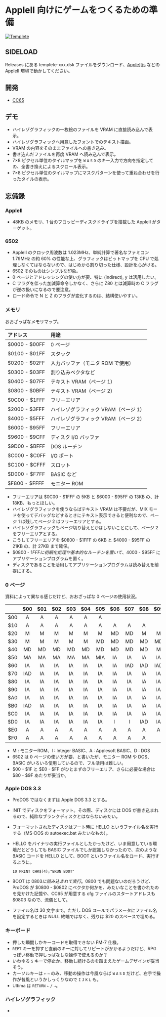 # AppleII 向けにゲームをつくるための準備

[![Templete](http://img.youtube.com/vi/-e1odH8IzAk/0.jpg)](https://www.youtube.com/watch?v=-e1odH8IzAk)

## SIDELOAD
Releases にある templete-xxx.dsk ファイルをダウンロード、[Apple\]\[js](https://www.scullinsteel.com/apple2/) などの AppleII 環境で動かしてください。

## 開発
- [CC65](https://cc65.github.io)

## デモ
- ハイレゾグラフィックの一枚絵のファイルを VRAM に直接読み込んで表示。
- ハイレゾグラフィックへ用意したフォントでのテキスト描画。
- VRAM の内容をそのままファイルへの書き込み。
- 書き込んだファイルを再度 VRAM へ読み込んで表示。
- 7×8 ピクセル単位のタイルマップを `W` `A` `S` `D` のキー入力で方向を指定しての、全書き換えによるスクロール表示。
- 7×8 ピクセル単位のタイルマップにマスクパターンを使って重ね合わせを行ったタイルの表示。

## 忘備録

### AppleII
- 48KB のメモリ、1 台のフロッピーディスクドライブを搭載した AppleII がターゲット。

### 6502
- AppleII のクロック周波数は 1.023MHz、単純計算で著名なファミコン 1.79MHz の約 60% の性能な上、グラフィックはビットマップを CPU で処理しなくてはならないので、はじめから割り切った仕様、設計を心がける。
- 6502 そのものはシンプルな印象。
- 0 ページとアドレッシングの使い方が要、特に (indirect), y は活用したい。
- C フラグを伴った加減算命令しかなく、さらに Z80 とは減算時の C フラグが逆の扱いになるので要注意。
- ロード命令で N と Z のフラグが変化するのは、結構使いやすい。

### メモリ
おおざっぱなメモリマップ。

| アドレス | 用途 |
| :--- | :--- |
| $0000 - $00FF | 0 ページ |
| $0100 - $01FF | スタック |
| $0200 - $02FF | 入力バッファ（モニタ ROM で使用） |
| $0300 - $03FF | 割り込みベクタなど |
| $0400 - $07FF | テキスト VRAM（ページ 1） |
| $0800 - $0BFF | テキスト VRAM（ページ 2） |
| $0C00 - $1FFF | フリーエリア |
| $2000 - $3FFF | ハイレゾグラフィック VRAM（ページ 1） |
| $4000 - $5FFF | ハイレゾグラフィック VRAM（ページ 2） |
| $6000 - $95FF | フリーエリア |
| $9600 - $9CFF | ディスク I/O バッファ |
| $9D00 - $BFFF | DOS ルーチン |
| $C000 - $C0FF | I/O ポート |
| $C100 - $CFFF | スロット |
| $D000 - $F7FF | BASIC など |
| $F800 - $FFFF | モニター ROM |

- フリーエリアは $0C00 - $1FFF の 5KB と $6000 - $95FF の 13KB の、計 18KB、もっとほしい。
- ハイレゾグラフィックを使うならばテキスト VRAM は不要だが、MIX モードを使ってデバッグなどするときにテキスト表示できると便利なので、ページ 1 は残してページ 2 はフリーエリアとする。
- ハイレゾグラフィックもページ切り替えとかはしないことにして、ページ 2 をフリーエリアとする。
- こうしてフリーエリアを $0800 - $1FFF の 6KB と $4000 - $95FF の 21KB の、計 27KB まで確保。
- $0800 - $1FFF に初期化処理や基本的なルーチンを置いて、$4000 - $95FF にアプリケーションプログラムを置く。
- ディスクであることを活用してアプリケーションプログラムは読み替えを前提にする。

### 0 ページ
資料によって異なる感じだけど、おおざっぱな 0 ページの使用状況。

|  | $00 | $01 | $02 | $03 | $04 | $05 | $06 | $07 | $08 | $09 | $0A | $0B | $0C | $0D | $0E | $0F |
| :---: | :---: | :---: | :---: | :---: | :---: | :---: | :---: | :---: | :---: | :---: | :---: | :---: | :---: | :---: | :---: | :---: |
| $00 | A | A | A | A | A | A |  |  |  |  | A | A | A | A | A | A |
| $10 | A | A | A | A | A | A | A | A | A |  |  |  |  |  |  |  |
| $20 | M | M | M | M | M | M | MD | MD | M | M | MD | MD | MD | MD | MD | MD |
| $30 | M | M | M | M | M | MD | MD | MD | MD | MD | M | M | M | M | MD | MD |
| $40 | MD | MD | MD | MD | MD | MD | MD | MD | MD | M | ID | ID | ID | ID |  |  |
| $50 | MA | MA | MA | MA | MA | MIA | IA | IA | IA | IA | IA | IA | IA | IA | IA | IA |
| $60 | IA | IA | IA | IA | IA | IA | IA | IAD | IAD | IAD | IAD | IA | IA | IA | IA | IAD |
| $70 | IAD | IA | IA | IA | IA | IA | IA | IA | IA | IA | IA | IA | IA | IA | IA | IA |
| $80 | IA | IA | IA | IA | IA | IA | IA | IA | IA | IA | IA | IA | IA | IA | IA | IA |
| $90 | IA | IA | IA | IA | IA | IA | IA | IA | IA | IA | IA | IA | IA | IA | IA | IA |
| $A0 | IA | IA | IA | IA | IA | IA | IA | IA | IA | IA | IA | IA | IA | IA | IA | IAD |
| $B0 | IAD | IA | IA | IA | IA | IA | IA | IA | IA | IA | IA | IA | IA | IA | IA | IA |
| $C0 | IA | IA | IA | IA | IA | IA | IA | IA | IA | IA | IAD | IAD | IAD | IAD | I | I |
| $D0 | IA | IA | IA | IA | IA | IA | I | I | IAD | IA | IA | IA | IA | IA | IA | IA |
| $E0 | A | A | A | A | A | A | A | A | A | A | A |  |  |  |  |  |
| $F0 | A | A | A | A | A | A | A | A | A |  |  |  |  |  |  |  |

- M : モニターROM、I : Integer BASIC、A : Applesoft BASIC、D : DOS
- 6502 は 0 ページの使い方が要、と書いたが、モニター ROM や DOS、BASIC がいろいろ使用しているので、フル活用は難しい。
- $00 - $1F と $E0 - $FF がひとまずのフリーエリア、さらに必要な場合は $80 - $9F あたりが妥当か。

### Apple DOS 3.3
- ProDOS ではなくまずは Apple DOS 3.3 とする。
- INIT でディスクをフォーマット。その際、ディスクには DOS が書き込まれるので、純粋なブランクディスクとはならないみたい。
- フォーマットされたディスクはブート時に HELLO というファイル名を実行する（MS-DOS の autoexec.bat みたいなもの）。
- HELLO をバイナリの実行ファイルとしたかったけど、いま用意している環境だとどうしても BASIC ファイルでしか認識しなかったので、次のような BASIC コードを HELLO として、BOOT というファイル名をロード、実行するように。

    ```
    10 PRINT CHR$(4);"BRUN BOOT"
    ```

- BOOT は $0803 に読み込まれて実行。$0800 でも問題ないのだろうけど、ProDOS が $0800 - $0802 にベクタか何かを、みたいなことを書かれたのを見かけた記憶や、CC65 が用意する cfg ファイルのスタートアドレスも $0803 なので、流儀として。
- ファイル名は 30 文字まで。ただし DOS コールでパラメータにファイル名を設定するときは NULL 終端ではなく、残りは $20 のスペースで埋める。

### キーボード
- 押した瞬間しかキーコードを取得できない FM-7 仕様。
- `REPT` キーを押すと直前のキーに対してリピートがかかるようだけど、RPG っぽい移動で押しっぱなしな操作で使えるのか？
- いわゆる `5` キーで停止か、移動し続けるのを踏まえたゲームデザインが妥当そう。
- カーソルキーは `←` `→` のみ、移動の操作は今風ならば `W` `A` `S` `D` だけど、右手で操作が昔風というかしっくりなので `I` `J` `K` `L` も。
- Ultima は `RETURN` `←` `/` `→`。

### ハイレゾグラフィック
- 

